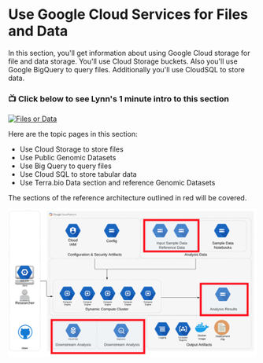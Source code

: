 # Use Google Cloud Services for Files and Data

In this section, you'll get information about using Google Cloud storage for file and data storage.  You'll use Cloud Storage buckets.  Also you'll use Google BigQuery to query files.  Additionally you'll use CloudSQL to store data.

### 📺 Click below to see Lynn's 1 minute intro to this section  
[![Files or Data](http://img.youtube.com/vi/o5EpSQ43myQ/0.jpg)](http://www.youtube.com/watch?v=o5EpSQ43myQ "Intro GCP Services for Files and Data ")

Here are the topic pages in this section:

- Use Cloud Storage to store files
- Use Public Genomic Datasets
- Use Big Query to query files
- Use Cloud SQL to store tabular data
- Use Terra.bio Data section and reference Genomic Datasets

The sections of the reference architecture outlined in red will be covered.

[![gcp-files](/images/files.png)]()